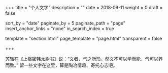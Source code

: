 +++
title = "个人文字"
description = ""
date = 2018-09-11
weight = 0
draft = false

sort_by = "date"
paginate_by = 5
paginate_path = "page"
insert_anchor_links = "none"
in_search_index = true

template = "section.html"
page_template = "page.html"
transparent = false

+++

苏辙在《上枢密韩太尉书》说：“文者，气之所形。然文不可以学而能，气可以养而致。” 留一些文字在这里，算是陶冶情趣、寄托心志吧。
